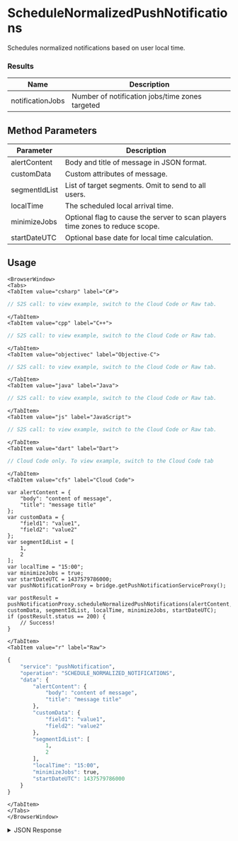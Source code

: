 # ScheduleNormalizedPushNotifications

Schedules normalized notifications based on user local time.





### Results
Name | Description
--------- | -----------
notificationJobs | Number of notification jobs/time zones targeted

<PartialServop service_name="pushNotification" operation_name="SCHEDULE_NORMALIZED_NOTIFICATIONS" />

## Method Parameters
Parameter | Description
--------- | -----------
alertContent | Body and title of message in JSON format. 
customData | Custom attributes of message. 
segmentIdList | List of target segments. Omit to send to all users. 
localTime | The scheduled local arrival time. 
minimizeJobs | Optional flag to cause the server to scan players time zones to reduce scope. 
startDateUTC | Optional base date for local time calculation. 

## Usage

```mdx-code-block
<BrowserWindow>
<Tabs>
<TabItem value="csharp" label="C#">
```

```csharp
// S2S call: to view example, switch to the Cloud Code or Raw tab.
```

```mdx-code-block
</TabItem>
<TabItem value="cpp" label="C++">
```

```cpp
// S2S call: to view example, switch to the Cloud Code or Raw tab.
```

```mdx-code-block
</TabItem>
<TabItem value="objectivec" label="Objective-C">
```

```objectivec
// S2S call: to view example, switch to the Cloud Code or Raw tab.
```

```mdx-code-block
</TabItem>
<TabItem value="java" label="Java">
```

```java
// S2S call: to view example, switch to the Cloud Code or Raw tab.
```

```mdx-code-block
</TabItem>
<TabItem value="js" label="JavaScript">
```

```javascript
// S2S call: to view example, switch to the Cloud Code or Raw tab.
```

```mdx-code-block
</TabItem>
<TabItem value="dart" label="Dart">
```

```dart
// Cloud Code only. To view example, switch to the Cloud Code tab
```

```mdx-code-block
</TabItem>
<TabItem value="cfs" label="Cloud Code">
```

```cfscript
var alertContent = {
	"body": "content of message",
	"title": "message title"
};
var customData = {
	"field1": "value1",
	"field2": "value2"
};
var segmentIdList = [
	1,
	2
];
var localTime = "15:00";
var minimizeJobs = true;
var startDateUTC = 1437579786000;
var pushNotificationProxy = bridge.getPushNotificationServiceProxy();

var postResult = pushNotificationProxy.scheduleNormalizedPushNotifications(alertContent, customData, segmentIdList, localTime, minimizeJobs, startDateUTC);
if (postResult.status == 200) {
    // Success!
}
```

```mdx-code-block
</TabItem>
<TabItem value="r" label="Raw">
```

```r
{
	"service": "pushNotification",
	"operation": "SCHEDULE_NORMALIZED_NOTIFICATIONS",
	"data": {
		"alertContent": {
			"body": "content of message",
			"title": "message title"
		},
		"customData": {
			"field1": "value1",
			"field2": "value2"
		},
		"segmentIdList": [
			1,
			2
		],
		"localTime": "15:00",
		"minimizeJobs": true,
		"startDateUTC": 1437579786000
	}
}
```

```mdx-code-block
</TabItem>
</Tabs>
</BrowserWindow>
```

<details>
<summary>JSON Response</summary>

```json
{
    "packetId": 1,
    "messageResponses": [
        {
            "status": 200,
            "data": {
                "notificationJobs": 3
            }
        }
    ]
}
```
</details>

